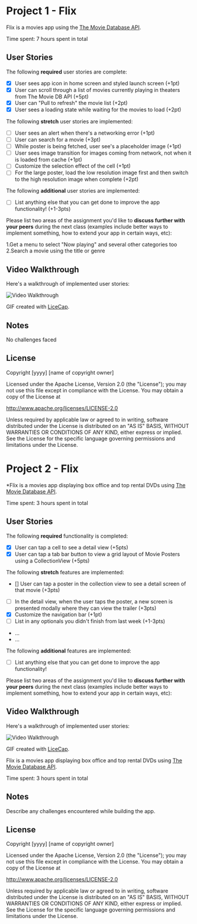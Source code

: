# Project 1 - Flix

Flix is a movies app using the [The Movie Database API](http://docs.themoviedb.apiary.io/#).

Time spent: 7 hours spent in total

## User Stories

The following **required** user stories are complete:

- [x] User sees app icon in home screen and styled launch screen (+1pt)
- [x] User can scroll through a list of movies currently playing in theaters from The Movie DB API (+5pt)
- [x] User can "Pull to refresh" the movie list (+2pt)
- [x] User sees a loading state while waiting for the movies to load (+2pt)

The following **stretch** user stories are implemented:

- [ ] User sees an alert when there's a networking error (+1pt)
- [ ] User can search for a movie (+3pt)
- [ ] While poster is being fetched, user see's a placeholder image (+1pt)
- [ ] User sees image transition for images coming from network, not when it is loaded from cache (+1pt)
- [ ] Customize the selection effect of the cell (+1pt)
- [ ] For the large poster, load the low resolution image first and then switch to the high resolution image when complete (+2pt)

The following **additional** user stories are implemented:

- [ ] List anything else that you can get done to improve the app functionality! (+1-3pts)

Please list two areas of the assignment you'd like to **discuss further with your peers** during the next class (examples include better ways to implement something, how to extend your app in certain ways, etc):

1.Get a menu to select "Now playing" and several other categories too
2.Search a movie using the title or genre

## Video Walkthrough

Here's a walkthrough of implemented user stories:

<img src='https://imgur.com/ScL8dOY.gif' title='Video Walkthrough' width='' alt='Video Walkthrough' />

GIF created with [LiceCap](http://www.cockos.com/licecap/).

## Notes

No challenges faced

## License

Copyright [yyyy] [name of copyright owner]

Licensed under the Apache License, Version 2.0 (the "License");
you may not use this file except in compliance with the License.
You may obtain a copy of the License at

http://www.apache.org/licenses/LICENSE-2.0

Unless required by applicable law or agreed to in writing, software
distributed under the License is distributed on an "AS IS" BASIS,
WITHOUT WARRANTIES OR CONDITIONS OF ANY KIND, either express or implied.
See the License for the specific language governing permissions and
limitations under the License.

# Project 2 -  Flix
*Flix is a movies app displaying box office and top rental DVDs using [The Movie Database API](http://docs.themoviedb.apiary.io/#).

Time spent: 3 hours spent in total

## User Stories

The following **required** functionality is completed:

- [x] User can tap a cell to see a detail view (+5pts)
- [x] User can tap a tab bar button to view a grid layout of Movie Posters using a CollectionView (+5pts)

The following **stretch** features are implemented:

- [] User can tap a poster in the collection view to see a detail screen of that movie (+3pts)
- [ ] In the detail view, when the user taps the poster, a new screen is presented modally where they can view the trailer (+3pts)
- [x] Customize the navigation bar (+1pt)
- [ ] List in any optionals you didn't finish from last week (+1-3pts)
- ...
- ...

The following **additional** features are implemented:

- [ ] List anything else that you can get done to improve the app functionality!

Please list two areas of the assignment you'd like to **discuss further with your peers** during the next class (examples include better ways to implement something, how to extend your app in certain ways, etc):

## Video Walkthrough

Here's a walkthrough of implemented user stories:

<img src='https://i.imgur.com/9bwoR9r.gif' title='Video Walkthrough' width='' alt='Video Walkthrough' />

GIF created with [LiceCap](http://www.cockos.com/licecap/).

Flix is a movies app displaying box office and top rental DVDs using [The Movie Database API](http://docs.themoviedb.apiary.io/#).

Time spent: 3 hours spent in total


## Notes

Describe any challenges encountered while building the app.

## License

Copyright [yyyy] [name of copyright owner]

Licensed under the Apache License, Version 2.0 (the "License");
you may not use this file except in compliance with the License.
You may obtain a copy of the License at

http://www.apache.org/licenses/LICENSE-2.0

Unless required by applicable law or agreed to in writing, software
distributed under the License is distributed on an "AS IS" BASIS,
WITHOUT WARRANTIES OR CONDITIONS OF ANY KIND, either express or implied.
See the License for the specific language governing permissions and
limitations under the License.

